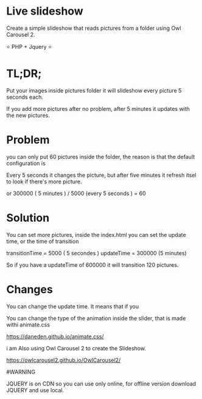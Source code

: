 # Live slideshow
Create a simple slideshow that reads pictures from a folder using Owl Carousel 2.

⭐ PHP + Jquery ⭐

# TL;DR;

Put your images inside pictures folder it will slideshow every picture 5 seconds each.

If you add more pictures after no problem, after 5 minutes it updates with the new pictures.

# Problem
you can only put 60 pictures inside the folder, the reason is that the default configuration is

Every 5 seconds it changes the picture, but after five minutes it refresh itsel to look if there's more picture.

or 300000 ( 5 minutes ) / 5000 (every 5 seconds ) = 60

# Solution

You can set more pictures, inside the index.html you can set the update time, or the time of transition

transitionTime = 5000 ( 5 secondes )
updateTime = 300000 (5 minutes)

So if you have a updateTime of 600000 it will transition 120 pictures.


# Changes
You can change the update time. It means that if you

You can change the type of the animation inside the slider, that is made withi animate.css

https://daneden.github.io/animate.css/

i am Also using Owl Carousel 2 to create the Slideshow.

https://owlcarousel2.github.io/OwlCarousel2/


#WARNING

JQUERY is on CDN so you can use only online, for offline version download JQUERY and use local.







